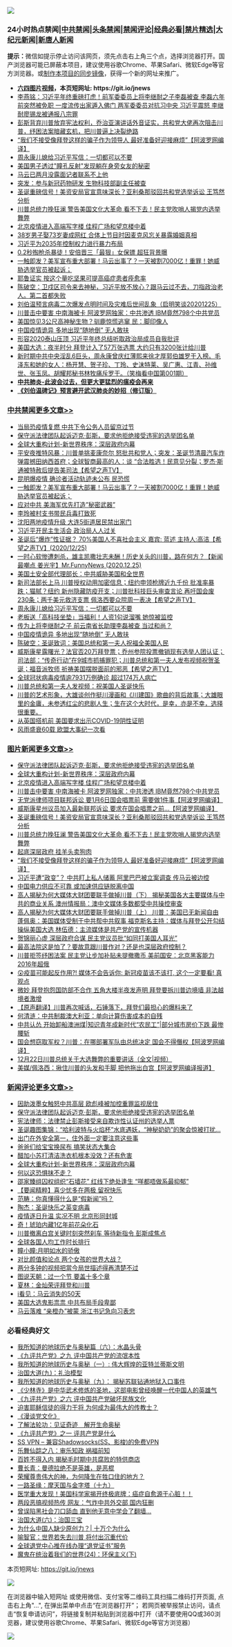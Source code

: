 ![](https://raw.githubusercontent.com/fqnews/bnews/master/64photo/fqnews-qr.jpg)

<div id="tt">
<h3>24小时热点禁闻|<a href="#%E4%B8%AD%E5%85%B1%E7%A6%81%E9%97%BB%E6%9B%B4%E5%A4%9A%E6%96%87%E7%AB%A0">中共禁闻</a>|<a href="#%E5%9B%BE%E7%89%87%E6%96%B0%E9%97%BB%E6%9B%B4%E5%A4%9A%E6%96%87%E7%AB%A0">头条禁闻</a>|<a href="#%E6%96%B0%E9%97%BB%E8%AF%84%E8%AE%BA%E6%9B%B4%E5%A4%9A%E6%96%87%E7%AB%A0">禁闻评论|<a href="#%E5%BF%85%E7%9C%8B%E7%BB%8F%E5%85%B8%E5%A5%BD%E6%96%87">经典必看|<a href="/video.md#%E7%A6%81%E7%89%87%E7%B2%BE%E9%80%89">禁片精选</a>|<a href="https://github.com/fqnews/djy/blob/master/gb/nf1351518.md#1">大纪元新闻</a>|<a href="https://github.com/fqnews/ntdtv/blob/master/gb/prog204.md#1">新唐人新闻</a></h3>
<div><b>提示：</b>微信如提示停止访问该网页，须先点击右上角三个点，选择浏览器打开。国产浏览器可能已屏蔽本项目，建议使用谷歌Chrome、苹果Safari、微软Edge等官方浏览器。或<a href="https://github.com/fqnews/bnews/blob/master/%E5%88%B6%E4%BD%9Cgit%E7%A6%81%E9%97%BB%E9%95%9C%E5%83%8F.md">制作本项目的同步镜像</a>，获得一个新的网址来推广。</div>
<ul>
<li><b><a href="http://d1.bdrive.tk/64.mp4" target="_blank">六四图片视频</a>，本页短网址: https://git.io/jnews</b></li>
<li><a href="/comments/20201225/1454805.md">李燕铭：习近平年终重磅打虎！前军委委员上将李继耐之子李磊被查 李磊六年前突然被免职 一度流传出家遁入佛门 两军委委员对抗习中央 习近平震怒 李继耐廖锡龙被通报八宗罪</a></li>
<li><a href="/bannedvideo/20201226/1455089.md">彭斯背弃川普放弃宪法权利，乔治亚演讲话外音证实，共和党大佬再次阻击川普，纾困法案暗藏玄机，把川普逼上决裂绝路</a></li>
<li><a href="/topimagenews/20201225/1454796.md">“我们不接受像拜登这样的骗子作为领导人 最好准备好迎接麻烦”【阿波罗网编译】</a></li>
<li><a href="/cbnews/20201226/1455135.md">周永康儿媳给习近平写信：一切都可以不要</a></li>
<li><a href="/baitai/20201225/1454815.md">美国男子透过"瞳孔反射"发现躺在身旁女友的秘密</a></li>
<li><a href="/cnnews/20201225/1454830.md">马云已两月没露面记者联系不上他</a></li>
<li><a href="/cbnews/20201225/1454863.md">突发：参与新冠药物研发 生物科技部副主任被查</a></li>
<li><a href="/topimagenews/20201225/1454985.md">圣诞重磅信号！美资安局官宣意味深长？亚利桑那驳回共和党选举诉讼 王笃然分析</a></li>
<li><a href="/topimagenews/20201225/1454916.md">川普总统力挽狂澜 警告美国文化大革命 看不下去！民主党吹哨人揭党内选举舞弊</a></li>
<li><a href="/topimagenews/20201226/1455110.md">北京疫情进入高端写字楼 佳程广场和望京楼中着</a></li>
<li><a href="/yule/20201226/1455083.md">38岁男子娶73岁妻成网红 合体上节目时因麦克风忘关暴露婚姻真相</a></li>
<li><a href="/comments/20201225/1454838.md">习近平为2035年控制权力进行暴力布局</a></li>
<li><a href="/cnnews/20201226/1455123.md">0.2秒掏枪杀暴徒！安倍晋三「最狠」女保镖 超狂背景曝</a></li>
<li><a href="/cbnews/20201226/1455284.md">一触即发？美军宣布重大部署！马云出事了？一天被割7000亿！重罪！她威胁选举官员被起诉；</a></li>
<li><a href="/health/20201225/1454847.md">耶鲁证实 按这个量吃坚果可提高癌症患者痊愈率</a></li>
<li><a href="/cbnews/20201225/1454899.md">陈破空：卫戍区司令来去神秘，习近平放不放心？跟马云过不去，刀指政治老人。第二首都失败</a></li>
<li><a href="/bannedvideo/20201225/1454799.md">刘伯温预言病毒二次爆发点明时间及灾难后世间乱象（启明笑谈20201225）</a></li>
<li><a href="/topimagenews/20201226/1455090.md">川普击中要害 中南海被卡 阿波罗网独家：中共渗透 IBM竟然798个中共党员</a></li>
<li><a href="/cnnews/20201226/1455120.md">美国惊见3公尺高神秘生物？驯鹿惊慌逃窜 民：脚印像人</a></li>
<li><a href="/cbnews/20201226/1455111.md">中国疫情诡异 多地出现“随地倒” 无人敢扶</a></li>
<li><a href="/cnnews/hknews/20201226/1455164.md">形容2020泰山压顶 习近平年终总结听取政治局成员自我批评</a></li>
<li><a href="/cnnews/20201225/1454794.md">美国大选：夜半时分 拜登计入了57万张选票 大约只有3200张计给川普</a></li>
<li><a href="/comments/20201226/1455026.md">新时期中共中央淫乱6巨头，周永康曾庆红薄熙来徐才厚郭伯雄罗干入榜。毛泽东和她的女人：杨开慧、贺子珍、丁玲、史沫特莱、吴广惠、江青、孙维世、张玉凤。胡耀邦秘书林牧痛斥罗干。（笑梅看中国第001期）</a></li>
<li><b><a href="/comments/20200211/1275071.md" target="_blank">中共肺炎-此波会过去，但更大更猛烈的瘟疫会再来</a></b></li>
<li><b><a href="/comments/20200207/1272816.md" target="_blank">《刘伯温碑记》预言避开武汉肺炎的妙招（修订版）</a></b></li>
</ul>
</div>

<div class="catlist">
<h3><a href="/cbnews/" target="_blank">中共禁闻</a><span><a href="/cbnews/" target="_blank" rel="nofollow">更多文章>></a></span></h3>
<ul>
<li><a href="/cbnews/20201226/1455367.md" target="_blank">当局恐疫情复燃 中共下令公务人员留京过节</a></li>
<li><a href="/comments/20201226/1455363.md" target="_blank">保守派法律团队起诉迈克·彭斯，要求他拒绝接受违宪的选举团名单</a></li>
<li><a href="/comments/20201226/1455351.md" target="_blank">全球大重构计划-新世界秩序：深层政府内幕</a></li>
<li><a href="/cbnews/20201226/1455333.md" target="_blank">平安夜推特风暴：川普单挑麦康奈尔 怒批共和党人；突发：圣诞节清晨汽车炸弹震撼田纳西首府；全球智商最高的人：谈 “合法胜选！民意见分裂；罗杰‧斯通被特赦后提告美司法【希望之声TV】</a></li>
<li><a href="/cbnews/20201226/1455293.md" target="_blank">昆明爆疫情 确诊者活动轨迹未公布 民恐慌</a></li>
<li><a href="/cbnews/20201226/1455284.md" target="_blank">一触即发？美军宣布重大部署！马云出事了？一天被割7000亿！重罪！她威胁选举官员被起诉；</a></li>
<li><a href="/cbnews/20201226/1455268.md" target="_blank">应对中共 美海军优先打造&#8221;秘密武器&#8221;</a></li>
<li><a href="/cbnews/20201226/1455246.md" target="_blank">李玲被村支书带民兵毒打致死</a></li>
<li><a href="/cbnews/20201226/1455225.md" target="_blank">沈阳两地疫情升级 大连5街道居民禁出家门</a></li>
<li><a href="/cbnews/20201226/1455209.md" target="_blank">习近平开民主生活会 政治局人人过关</a></li>
<li><a href="/cbnews/20201226/1455201.md" target="_blank">圣诞后“爆炸”性证据？ 70%美国人不喜社会主义  嘉宾: 蓝述 主持人:高洁【希望之声TV】(2020/12/25)</a></li>
<li><a href="/cbnews/20201226/1455179.md" target="_blank">一时心软惨遭刺杀，雄主凯撒壮志未酬！历史关头的川普，路在何方？【新闻最嘲点 姜光宇】Mr.FunnyNews (2020.12.25)‬</a></li>
<li><a href="/cbnews/20201226/1455130.md" target="_blank">美国土安全部代理部长：中共威胁美国和全世界</a></li>
<li><a href="/cbnews/20201226/1455166.md" target="_blank">新司法部长上马 川普授权动用加密信息；纽约申领枪牌近九千份 批准率暴跌；猫腻？纽约 新州隐藏防疫开支；川普批科技巨头审查言论 再吁国会废230条；两千美元救济支票 佩洛西要众院周一表决【希望之声TV】</a></li>
<li><a href="/cbnews/20201226/1455135.md" target="_blank">周永康儿媳给习近平写信：一切都可以不要</a></li>
<li><a href="/cbnews/20201226/1455117.md" target="_blank">老板送「高科技坐垫」当福利！人资1句说溜嘴 她惊被监控</a></li>
<li><a href="/cbnews/20201226/1455112.md" target="_blank">传为上将李继耐之子 前云南省长助理李磊被查 当过和尚？</a></li>
<li><a href="/cbnews/20201226/1455111.md" target="_blank">中国疫情诡异 多地出现“随地倒” 无人敢扶</a></li>
<li><a href="/cbnews/20201226/1455055.md" target="_blank">陈破空：圣诞致词：美国总统和第一夫人祝福全美国人民</a></li>
<li><a href="/cbnews/20201226/1455053.md" target="_blank">威斯康星露曙光？法官否20万拜登票；乔州参院投票撤销现有选举人团认证；司法部：“传奇行动”在9城市抓捕罪犯；川普总统和第一夫人发布视频祝贺圣诞；福音派牧师 祈祷美国摆脱面前的邪恶【希望之声TV】</a></li>
<li><a href="/cbnews/20201226/1455022.md" target="_blank">全球冠状病毒疫情逾7931万例确诊 超过174万人病亡</a></li>
<li><a href="/cbnews/20201226/1455005.md" target="_blank">川普总统和第一夫人发视频：祝美国人圣诞快乐</a></li>
<li><a href="/cbnews/20201225/1454983.md" target="_blank">川普的艺术形象，大雄谈创作挺川漫画和《川建国》歌曲的背后故事；大雄眼里的金庸，未参透红尘的悲剧人生；生在这个大时代，是幸，亦是不幸，选择很重要。</a></li>
<li><a href="/cbnews/20201225/1454938.md" target="_blank">从英国搭机前 美国要求出示COVID-19阴性证明</a></li>
<li><a href="/cbnews/20201225/1454937.md" target="_blank">风雨盛衰60载 欧盟大事纪一次看</a></li>

</ul>
</div>
<div class="catlist">
<h3><a href="/topimagenews/" target="_blank">图片新闻</a><span><a href="/topimagenews/" target="_blank" rel="nofollow">更多文章>></a></span></h3>
<ul>
<li><a href="/comments/20201226/1455363.md" target="_blank">保守派法律团队起诉迈克·彭斯，要求他拒绝接受违宪的选举团名单</a></li>
<li><a href="/comments/20201226/1455351.md" target="_blank">全球大重构计划-新世界秩序：深层政府内幕</a></li>
<li><a href="/topimagenews/20201226/1455110.md" target="_blank">北京疫情进入高端写字楼 佳程广场和望京楼中着</a></li>
<li><a href="/topimagenews/20201226/1455090.md" target="_blank">川普击中要害 中南海被卡 阿波罗网独家：中共渗透 IBM竟然798个中共党员</a></li>
<li><a href="/topimagenews/20201226/1455038.md" target="_blank">无党派律师项目联邦诉讼 要1月6日国会唱票前 需要做1件事【阿波罗网编译】</a></li>
<li><a href="/topimagenews/20201226/1455006.md" target="_blank">威斯康星州议员加入最新联邦诉讼 要求在国会唱票之前…【阿波罗网编译】</a></li>
<li><a href="/topimagenews/20201225/1454985.md" target="_blank">圣诞重磅信号！美资安局官宣意味深长？亚利桑那驳回共和党选举诉讼 王笃然分析</a></li>
<li><a href="/topimagenews/20201225/1454916.md" target="_blank">川普总统力挽狂澜 警告美国文化大革命 看不下去！民主党吹哨人揭党内选举舞弊</a></li>
<li><a href="/topimagenews/20201225/1454859.md" target="_blank">起底深层政府 挂羊头卖狗肉</a></li>
<li><a href="/topimagenews/20201225/1454796.md" target="_blank">“我们不接受像拜登这样的骗子作为领导人 最好准备好迎接麻烦”【阿波罗网编译】</a></li>
<li><a href="/topimagenews/20201225/1454521.md" target="_blank">习近平遭“政变”？ 中共盯上私人储蓄 阿里巴巴被立案调查 传马云被边控</a></li>
<li><a href="/topimagenews/20201225/1454486.md" target="_blank">中国电力供应不可靠 或加速供应链脱离中国</a></li>
<li><a href="/comments/20201225/1454455.md" target="_blank">高人揭秘为何大媒体大财团要联手做掉川普（下） 揭秘美国各大主要媒体与中共的商业关系 澳州情报局：澳中文媒体多数都受中共操控审查</a></li>
<li><a href="/comments/20201225/1454454.md" target="_blank">高人揭秘为何大媒体大财团要联手做掉川普（上） 川普：美国已无新闻自由 蓬佩奥：美国媒体受制于中共帮中共叙事 福克斯名主持：媒体与拜登公开勾结操纵美国大选 林伍德：主流媒体是共产党的宣传机器</a></li>
<li><a href="/topimagenews/20201225/1454420.md" target="_blank">贺锦丽心虚 深层政府合谋 民主党议员批“如同打美国人耳光”</a></li>
<li><a href="/topimagenews/20201224/1454350.md" target="_blank">最高法院这是怕了？要故意跟川普作对？还是也深层政府控制？</a></li>
<li><a href="/topimagenews/20201224/1454290.md" target="_blank">川普拒签纾困法案 民主党让步加补贴未提撤撒币 美前国安：北京黑客能力2016年超俄</a></li>
<li><a href="/comments/20201224/1454267.md" target="_blank">😲疫苗可能起反作用?! 媒体不会告诉你: 新冠疫苗该不该打, 这个一定要看! 真观点</a></li>
<li><a href="/topimagenews/20201224/1454264.md" target="_blank">微妙 拜登抱怨国防部不合作 五角大楼半夜发声明 拜登要拆川普边境墙 非法越境者激增</a></li>
<li><a href="/comments/20201224/1454095.md" target="_blank">【原声翻译】川普再次喊话，石锤落下，拜登们最担心的爆料来了</a></li>
<li><a href="/topimagenews/20201224/1454092.md" target="_blank">何清涟：中共制裁澳大利亚：单向计算伤害成本的自残</a></li>
<li><a href="/topimagenews/20201224/1454045.md" target="_blank">中共认怂 开始卸船澳洲煤|知识青年成新时代“农民工”|部分城市房价下跌 最惨腰斩</a></li>
<li><a href="/topimagenews/20201224/1454026.md" target="_blank">国会想窃取军权？川普：在哪部署军队由总统决定 国会不得僭权【阿波罗网编译】</a></li>
<li><a href="/comments/20201224/1453979.md" target="_blank">12月22日川普总统关于大选舞弊的重要讲话（全文|视频）</a></li>
<li><a href="/topimagenews/20201224/1453850.md" target="_blank">美媒/佩洛西：揪住川普的头发和手脚 把他拖出白宫【阿波罗网编译报道】</a></li>

</ul>
</div>
<div class="catlist">
<h3><a href="/comments/" target="_blank">新闻评论</a><span><a href="/comments/" target="_blank" rel="nofollow">更多文章>></a></span></h3>
<ul>
<li><a href="/comments/20201226/1455368.md" target="_blank">因助泼墨女触怒中共高层 欧彪峰被加控重罪监视居住</a></li>
<li><a href="/comments/20201226/1455363.md" target="_blank">保守派法律团队起诉迈克·彭斯，要求他拒绝接受违宪的选举团名单</a></li>
<li><a href="/comments/20201226/1455365.md" target="_blank">宪法律师：法律禁止彭斯接受来自欺诈性认证州的选举人票</a></li>
<li><a href="/comments/20201226/1455362.md" target="_blank">圣诞趣图集锦：“哈利波特与火焰杯”水底遇妖，“神秘奶奶”的聚会惊被打扰&#8230;</a></li>
<li><a href="/comments/20201226/1455361.md" target="_blank">出门在外安全第一，住外面一定要注意这些事</a></li>
<li><a href="/comments/20201226/1455359.md" target="_blank">爸爸们给宝宝换尿布 搞笑状态大集合</a></li>
<li><a href="/comments/20201226/1455354.md" target="_blank">醋加小苏打清洁洗衣机根本没效？还有危害</a></li>
<li><a href="/comments/20201226/1455351.md" target="_blank">全球大重构计划-新世界秩序：深层政府内幕</a></li>
<li><a href="/comments/20201226/1455347.md" target="_blank">何以这恐惧抹不走？</a></li>
<li><a href="/comments/20201226/1455346.md" target="_blank">邵家臻组囚权组织“石墙花” 红线下绝处逢生 “咩都唔做系最抑郁”</a></li>
<li><a href="/comments/20201226/1455345.md" target="_blank">【要闻精粹】喜少忧多在两极 留祝快乐</a></li>
<li><a href="/comments/20201226/1455299.md" target="_blank">范畴：你真懂得什么是“假新闻”吗？</a></li>
<li><a href="/comments/20201226/1455298.md" target="_blank">陶杰：圣诞快乐之英变病毒</a></li>
<li><a href="/comments/20201226/1455292.md" target="_blank">疫情逐日升温 实况不明 北京形同封城</a></li>
<li><a href="/comments/20201226/1455290.md" target="_blank">奇！琥珀内藏1亿年前花朵化石</a></li>
<li><a href="/comments/20201226/1455288.md" target="_blank">川普撤离白宫关键时刻突然刹车 等待新指令 彭斯成焦点</a></li>
<li><a href="/comments/20201226/1455275.md" target="_blank">全球各国人均工作时长排行</a></li>
<li><a href="/comments/20201226/1455274.md" target="_blank">瞳小瞳:月明如水的骄傲</a></li>
<li><a href="/comments/20201226/1455273.md" target="_blank">对比颜值和论点 两个女孩的世界大战？</a></li>
<li><a href="/comments/20201226/1455259.md" target="_blank">两分多钟的视频把當今局世描述得再清楚不过</a></li>
<li><a href="/comments/20201226/1455260.md" target="_blank">图说天朝：过一个节 要盖十多个章</a></li>
<li><a href="/comments/20201226/1455258.md" target="_blank">夏林：金灿荣评拜登和川普</a></li>
<li><a href="/comments/20201226/1455257.md" target="_blank">i看见：马云消失的50天</a></li>
<li><a href="/comments/20201226/1455256.md" target="_blank">美国大选鬼影祟祟 中共布局手段卑鄙</a></li>
<li><a href="/comments/20201226/1455243.md" target="_blank">马云落难 “亲橙办”被蒙 浙江书记急向习表忠</a></li>

</ul>
</div>

<div class="catlist">
<h3>必看经典好文</h3>
<ul>
<li><a href="/cbnews/20171115/856086.md" target="_blank">我所知道的地球历史与奥秘篇（六）：水晶头骨</a></li>
<li><a href="/bookonline/20131116/201045.md" target="_blank">《九评共产党》之九 评中国共产党的流氓本性</a></li>
<li><a href="/tculture/xiulian/20170611/772817.md" target="_blank">我所知道的地球历史与奥秘（一）: 伟大辉煌的亚特兰蒂斯文明</a></li>
<li><a href="/cbnews/20180315/914943.md" target="_blank">治国大道(九)：礼治模型</a></li>
<li><a href="/topimagenews/20180325/919134.md" target="_blank">我所知道的地球历史与奥秘（九）： 揭秘苏联钻通地狱入口事件</a></li>
<li><a href="/comments/20201013/1412612.md" target="_blank">《少林寺》是中华武术修炼的圣地，这部电影曾经唤醒一代中国人的英雄气</a></li>
<li><a href="/bookonline/20131116/201050.md" target="_blank">《九评共产党》之六 评中国共产党破坏民族文化</a></li>
<li><a href="/comments/20200622/1346846.md" target="_blank">迫害耶稣信徒的得力干将  为何成为最伟大的传教士？</a></li>
<li><a href="/comments/20200521/783167.md" target="_blank">《漫谈党文化》</a></li>
<li><a href="/comments/20200307/1289968.md" target="_blank">了解法轮功：见证奇迹　解开生命奥秘</a></li>
<li><a href="/bookonline/20131116/201056.md" target="_blank">《九评共产党》之一 评共产党是什么</a></li>
<li><a href="/comments/20191231/1250654.md" target="_blank">SS VPN &#8211; 兼容Shadowsocks(SS、影梭)的免费VPN</a></li>
<li><a href="/tculture/20170717/792953.md" target="_blank">乐舞仙踪之八：审乐知政 祸福前知</a></li>
<li><a href="/lifebaike/20200711/1358994.md" target="_blank">百姓不得入内 揭秘毛时期中共腐败的特供商店</a></li>
<li><a href="/comments/20180726/727420.md" target="_blank">曹长青：曼德拉绝不是英雄，是恶棍</a></li>
<li><a href="/comments/20200618/1346830.md" target="_blank">荣耀尊贵伟大的神，为何降生在牲口住的地方？</a></li>
<li><a href="/topimagenews/20180327/919935.md" target="_blank">一路圣缘：摩天国与金字塔（十九）</a></li>
<li><a href="/comments/20201115/1431139.md" target="_blank">医学重大发现！美国科学家揭开终极底牌：癌症自愈源于心脏！！</a></li>
<li><a href="/cbnews/20200703/1355059.md" target="_blank">两段恶搞视频热传 网友：气炸中共外交部 国内狂删</a></li>
<li><a href="/topimagenews/20200928/1404412.md" target="_blank">曾误陷黑社会刀口舔血 直到他无意中学会了翻墙&#8230;</a></li>
<li><a href="/cbnews/20180312/913459.md" target="_blank">治国大道(六)：治国三宝</a></li>
<li><a href="/ssgc/20200715/1360940.md" target="_blank">为什么中国人缺少原创力？| 十万个为什么</a></li>
<li><a href="/comments/20201111/1429066.md" target="_blank">喻智官：世界若失去川普 将付出沉重代价</a></li>
<li><a href="/cbnews/20200819/1382346.md" target="_blank">全球退党中心推在线办理“退党证书”服务</a></li>
<li><a href="/cbnews/20180907/994846.md" target="_blank">魔鬼在统治着我们的世界(24)：环保主义(下)</a></li>

</ul>
</div>

本页短网址: https://git.io/jnews

![](https://raw.githubusercontent.com/fqnews/bnews/master/64photo/fqnews-qr.jpg)

在浏览器中输入短网址 或使用微信、支付宝等二维码工具扫描二维码打开页面, 点击右上角"...", 在弹出菜单中点击“在浏览器打开”； 若网页被举报禁止访问，请点击“恢复申请访问”，将链接复制并粘贴到浏览器中打开（请不要使用QQ或360浏览器，建议使用谷歌Chrome、苹果Safari、微软Edge等官方浏览器）

![](https://raw.githubusercontent.com/fqnews/bnews/master/64photo/wx.jpg)